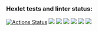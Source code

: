 ### Hexlet tests and linter status:
[![Actions Status](https://github.com/tonyshh/python-project-50/actions/workflows/hexlet-check.yml/badge.svg)](https://github.com/tonyshh/python-project-50/actions)
<a href="https://codeclimate.com/github/tonyshh/python-project-50/maintainability"><img src="https://api.codeclimate.com/v1/badges/8a02fd8c09c32320b8fb/maintainability" /></a>
<a href="https://codeclimate.com/github/tonyshh/python-project-50/test_coverage"><img src="https://api.codeclimate.com/v1/badges/8a02fd8c09c32320b8fb/test_coverage" /></a>
<a href="https://asciinema.org/a/yDm55GilLvjR7CtqzGqcfCFPk" target="_blank"><img src="https://asciinema.org/a/yDm55GilLvjR7CtqzGqcfCFPk.svg" /></a>
<a href="https://asciinema.org/a/JquGMk1dmk006urPMvuLER8KZ" target="_blank"><img src="https://asciinema.org/a/JquGMk1dmk006urPMvuLER8KZ.svg" /></a>
<a href="https://asciinema.org/a/a7LX0RFNAPNrGEpjoItpNXbNE" target="_blank"><img src="https://asciinema.org/a/a7LX0RFNAPNrGEpjoItpNXbNE.svg" /></a>
<a href="https://asciinema.org/a/SxPs1FhmkBegT134SWvuDMhZf" target="_blank"><img src="https://asciinema.org/a/SxPs1FhmkBegT134SWvuDMhZf.svg" /></a>